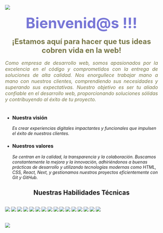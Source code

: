 ![](https://komarev.com/ghpvc/?username=keiko-tadashi-github-ktadashi&color=blue&style=plastic&label=Profile+View)

<h1 align="center" style='margin: 0; font-size: 3rem; text-align: center; color: #7776d6;'>Bienvenid@s !!!</h1>
<!-- <h2 align="center" style='margin: 0; font-size: 2rem; text-align: center; color: #7776d6;'>Soy Keiko Tadashi</h2> -->

</br>
<p align="center" style='margin: 0; font-size: 1.5rem; text-align: center; color: #777646;'>
<strong>¡Estamos aquí para hacer que tus ideas cobren vida en la web!</strong></P>
</br >
<p align="center" style='margin: 0; font-size: 1rem; text-align: justify; color: #777646;'>
<i>Como empresa de desarrollo web, somos apasionados por la excelencia en el código y comprometidos con la entrega de soluciones de alta calidad. Nos enorgullece trabajar mano a mano con nuestros clientes, comprendiendo sus necesidades y superando sus expectativas. Nuestro objetivo es ser tu aliado confiable en el desarrollo web, proporcionando soluciones sólidas y contribuyendo al éxito de tu proyecto. 
</i></p>
</br >

* ### Nuestra visión

    <i>Es crear experiencias digitales impactantes y funcionales que impulsen el éxito de nuestros clientes.</i>

* ### Nuestros valores

    <i>Se centran en la calidad, la transparencia y la colaboración. Buscamos constantemente la mejora y la innovación, adhiriéndonos a buenas prácticas de desarrollo y utilizando tecnologías modernas como HTML, CSS, React, Next, y gestionamos nuestros proyectos eficientemente con Git y GitHub.</i>


<!--
<img src='https://randommeme-five.vercel.app/' style="height: 350px;"/>
-->
<section>
<h2 align="center">Nuestras Habilidades Técnicas</h2>
<br>
<img src="https://img.shields.io/badge/-Ubuntu-333333?style=flat&logo=Ubuntu"/>
<img src="https://img.shields.io/badge/-Git-333333?style=flat&logo=git" />
<img src="https://img.shields.io/badge/-GitHub-333333?style=flat&logo=github" />
<img src="https://img.shields.io/badge/-HTML5-333333?style=flat&logo=HTML5" />
<img src="https://img.shields.io/badge/-CSS-333333?style=flat&logo=CSS3&logoColor=1572B6" />
<img src="https://img.shields.io/badge/-JavaScript-333333?style=flat&logo=javascript" />
<!-- <img src="https://img.shields.io/badge/-typescript.js-333333?style=flat&logo=typescript" /> -->
<img src="https://img.shields.io/badge/-bootrstap.js-333333?style=flat&logo=bootstrap" />
<img src="https://img.shields.io/badge/-Node.js-333333?style=flat&logo=node.js" />
<img src="https://img.shields.io/badge/-sass.js-333333?style=flat&logo=sass" />
<img src="https://img.shields.io/badge/-less.js-333333?style=flat&logo=less" />
<img src="https://img.shields.io/badge/-express.js-333333?style=flat&logo=express" />
<img src="https://img.shields.io/badge/-axios.js-333333?style=flat&logo=axios" />
<img src="https://img.shields.io/badge/-nomgodb.js-333333?style=flat&logo=mongodb" />
<img src="https://img.shields.io/badge/-Markdown-333333?style=flat&logo=markdown" />
<img src="https://img.shields.io/badge/-npm.js-333333?style=flat&logo=npm" />
<img src="https://img.shields.io/badge/-figma-333333?style=flat&logo=figma" />
   <br><br><br>
   <div>
   <a href="https://github.com/keiko-tadashi/github-readme-stats">
	<img src="https://github-readme-stats.vercel.app/api/top-langs/?username=kapelu&custom_title=Lenguajes%20mas%20usados&theme=calm&card_width=850" />
   </div>
</a>
</section>
